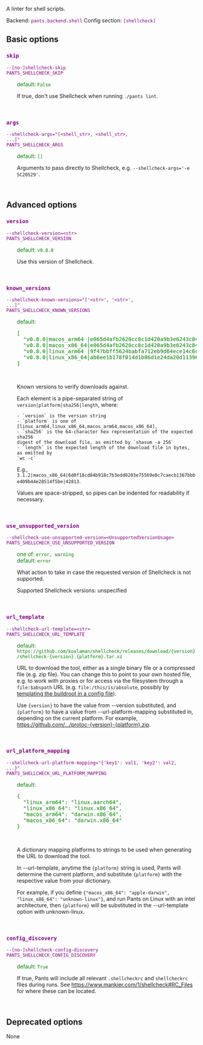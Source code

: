 
A linter for shell scripts.

Backend: <span style="color: purple"><code>pants.backend.shell</code></span>
Config section: <span style="color: purple"><code>[shellcheck]</code></span>

## Basic options

<div style="color: purple">

### `skip`

  <code>--[no-]shellcheck-skip</code><br>
  <code>PANTS_SHELLCHECK_SKIP</code><br>
</div>
<div style="padding-left: 2em;">
<span style="color: green">default: <code>False</code></span>

<br>

If true, don't use Shellcheck when running `./pants lint`.
</div>
<br>

<div style="color: purple">

### `args`

  <code>--shellcheck-args=&quot;[&lt;shell_str&gt;, &lt;shell_str&gt;, ...]&quot;</code><br>
  <code>PANTS_SHELLCHECK_ARGS</code><br>
</div>
<div style="padding-left: 2em;">
<span style="color: green">default: <code>[]</code></span>

<br>

Arguments to pass directly to Shellcheck, e.g. `--shellcheck-args='-e SC20529'`.
</div>
<br>


## Advanced options

<div style="color: purple">

### `version`

  <code>--shellcheck-version=&lt;str&gt;</code><br>
  <code>PANTS_SHELLCHECK_VERSION</code><br>
</div>
<div style="padding-left: 2em;">
<span style="color: green">default: <code>v0.8.0</code></span>

<br>

Use this version of Shellcheck.
</div>
<br>

<div style="color: purple">

### `known_versions`

  <code>--shellcheck-known-versions=&quot;['&lt;str&gt;', '&lt;str&gt;', ...]&quot;</code><br>
  <code>PANTS_SHELLCHECK_KNOWN_VERSIONS</code><br>
</div>
<div style="padding-left: 2em;">
<span style="color: green">default: <pre>[
  "v0.8.0|macos&lowbar;arm64 |e065d4afb2620cc8c1d420a9b3e6243c84ff1a693c1ff0e38f279c8f31e86634|4049756",
  "v0.8.0|macos&lowbar;x86&lowbar;64|e065d4afb2620cc8c1d420a9b3e6243c84ff1a693c1ff0e38f279c8f31e86634|4049756",
  "v0.8.0|linux&lowbar;arm64 |9f47bbff5624babfa712eb9d64ece14c6c46327122d0c54983f627ae3a30a4ac|2996468",
  "v0.8.0|linux&lowbar;x86&lowbar;64|ab6ee1b178f014d1b86d1e24da20d1139656c8b0ed34d2867fbb834dad02bf0a|1403852"
]</pre></span>

<br>


Known versions to verify downloads against.

Each element is a pipe-separated string of `version|platform|sha256|length`, where:

    - `version` is the version string
    - `platform` is one of [linux_arm64,linux_x86_64,macos_arm64,macos_x86_64],
    - `sha256` is the 64-character hex representation of the expected sha256
    digest of the download file, as emitted by `shasum -a 256`
    - `length` is the expected length of the download file in bytes, as emitted by
    `wc -c`

E.g., `3.1.2|macos_x86_64|6d0f18cd84b918c7b3edd0203e75569e0c7caecb1367bbbe409b44e28514f5be|42813`.

Values are space-stripped, so pipes can be indented for readability if necessary.

</div>
<br>

<div style="color: purple">

### `use_unsupported_version`

  <code>--shellcheck-use-unsupported-version=&lt;UnsupportedVersionUsage&gt;</code><br>
  <code>PANTS_SHELLCHECK_USE_UNSUPPORTED_VERSION</code><br>
</div>
<div style="padding-left: 2em;">
<span style="color: green">one of: <code>error, warning</code></span><br>
<span style="color: green">default: <code>error</code></span>

<br>


What action to take in case the requested version of Shellcheck is not supported.

Supported Shellcheck versions: unspecified

</div>
<br>

<div style="color: purple">

### `url_template`

  <code>--shellcheck-url-template=&lt;str&gt;</code><br>
  <code>PANTS_SHELLCHECK_URL_TEMPLATE</code><br>
</div>
<div style="padding-left: 2em;">
<span style="color: green">default: <code>https://github.com/koalaman/shellcheck/releases/download/{version}/shellcheck-{version}.{platform}.tar.xz</code></span>

<br>

URL to download the tool, either as a single binary file or a compressed file (e.g. zip file). You can change this to point to your own hosted file, e.g. to work with proxies or for access via the filesystem through a `file:$abspath` URL (e.g. `file:/this/is/absolute`, possibly by [templating the buildroot in a config file](https://www.pantsbuild.org/v2.16/docs/options#config-file-entries)).

Use `{version}` to have the value from --version substituted, and `{platform}` to have a value from --url-platform-mapping substituted in, depending on the current platform. For example, https://github.com/.../protoc-{version}-{platform}.zip.
</div>
<br>

<div style="color: purple">

### `url_platform_mapping`

  <code>--shellcheck-url-platform-mapping=&quot;{'key1': val1, 'key2': val2, ...}&quot;</code><br>
  <code>PANTS_SHELLCHECK_URL_PLATFORM_MAPPING</code><br>
</div>
<div style="padding-left: 2em;">
<span style="color: green">default: <pre>{
  "linux&lowbar;arm64": "linux.aarch64",
  "linux&lowbar;x86&lowbar;64": "linux.x86&lowbar;64",
  "macos&lowbar;arm64": "darwin.x86&lowbar;64",
  "macos&lowbar;x86&lowbar;64": "darwin.x86&lowbar;64"
}</pre></span>

<br>

A dictionary mapping platforms to strings to be used when generating the URL to download the tool.

In --url-template, anytime the `{platform}` string is used, Pants will determine the current platform, and substitute `{platform}` with the respective value from your dictionary.

For example, if you define `{"macos_x86_64": "apple-darwin", "linux_x86_64": "unknown-linux"}`, and run Pants on Linux with an intel architecture, then `{platform}` will be substituted in the --url-template option with unknown-linux.
</div>
<br>

<div style="color: purple">

### `config_discovery`

  <code>--[no-]shellcheck-config-discovery</code><br>
  <code>PANTS_SHELLCHECK_CONFIG_DISCOVERY</code><br>
</div>
<div style="padding-left: 2em;">
<span style="color: green">default: <code>True</code></span>

<br>

If true, Pants will include all relevant `.shellcheckrc` and `shellcheckrc` files during runs. See https://www.mankier.com/1/shellcheck#RC_Files for where these can be located.
</div>
<br>


## Deprecated options

None


